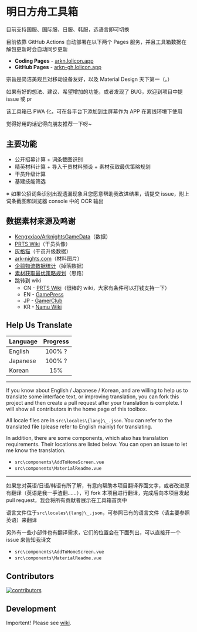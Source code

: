 # 明日方舟工具箱

目前支持国服、国际服、日服、韩服，选语言即可切换

目前依靠 GitHub Actions 自动部署在以下两个 Pages 服务，并且工具箱数据在解包更新时会自动同步更新

- **Coding Pages** - [arkn.lolicon.app](https://arkn.lolicon.app)
- **GitHub Pages** - [arkn-gh.lolicon.app](https://arkn-gh.lolicon.app)

宗旨是简洁美观且对移动设备友好，以及 Material Design 天下第一（。）

如果有好的想法、建议、希望增加的功能，或者发现了 BUG，欢迎到项目中提 issue 或 pr

该工具箱已 PWA 化，可在各平台下添加到主屏幕作为 APP 在离线环境下使用

觉得好用的话记得向朋友推荐一下呀~

## 主要功能

- 公开招募计算 + 词条截图识别
- 精英材料计算 + 导入干员材料预设 + 素材获取最优策略规划
- 干员升级计算
- 基建技能筛选

※ 如果公招词条识别出现遗漏现象且您愿意帮助我改进结果，请提交 issue，附上词条截图和浏览器 console 中的 OCR 输出

## 数据素材来源及鸣谢

- [Kengxxiao/ArknightsGameData](https://github.com/Kengxxiao/ArknightsGameData)（数据）
- [PRTS Wiki](http://ak.mooncell.wiki/)（干员头像）
- [灰格猫](https://github.com/graueneko)（干员升级数据）
- [ark-nights.com](https://github.com/Houdou/arkgraph)（材料图片）
- [企鹅物流数据统计](https://penguin-stats.io/)（掉落数据）
- [素材获取最优策略规划](https://bbs.nga.cn/read.php?tid=17507710)（思路）
- 跳转到 wiki
  - CN - [PRTS Wiki](http://ak.mooncell.wiki/)（很棒的 wiki，大家有条件可以打钱支持一下）
  - EN - [GamePress](https://gamepress.gg/arknights/)
  - JP - [GamerClub](https://wiki.gamerclub.jp/anwiki/)
  - KR - [Namu Wiki](https://namu.wiki/)

## Help Us Translate

| Language | Progress |
| -------- | :------: |
| English  |  100% ?  |
| Japanese |  100% ?  |
| Korean   |   15%    |

----------

If you know about English / Japanese / Korean, and are willing to help us to translate some interface text, or improving translation, you can fork this project and then create a pull request after your translation is complete. I will show all contributors in the home page of this toolbox.

All locale files are in `src\locales\{lang}\_.json`. You can refer to the translated file (please refer to English mainly) for translating.

In addition, there are some components, which also has translation requirements. Their locations are listed below. You can open an issue to let me know the translation.

- `src\components\AddToHomeScreen.vue`
- `src\components\MaterialReadme.vue`

----------

如果您对英语/日语/韩语有所了解，有意向帮助本项目翻译界面文字，或者改进原有翻译（英语是我一手渣翻……），可 fork 本项目进行翻译，完成后向本项目发起 pull request，我会将所有贡献者展示在工具箱首页中

语言文件位于`src\locales\{lang}\_.json`，可参照已有的语言文件（请主要参照英语）来翻译

另外有一些小部件也有翻译需求，它们的位置会在下面列出，可以直接开一个 issue 来告知我译文

- `src\components\AddToHomeScreen.vue`
- `src\components\MaterialReadme.vue`

## Contributors

[![contributors](https://contributors-img.web.app/image?repo=arkntools/arknights-toolbox)](https://github.com/arkntools/arknights-toolbox/graphs/contributors)

## Development

Importent! Please see [wiki](../../wiki).
